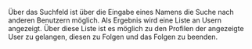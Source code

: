 Über das Suchfeld ist über die Eingabe eines Namens die Suche nach anderen Benutzern möglich. Als Ergebnis wird eine Liste an Usern angezeigt. Über diese Liste ist es möglich zu den Profilen der angezeigte  User zu gelangen, diesen zu Folgen und das Folgen zu beenden.  